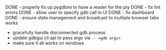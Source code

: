 DONE - properly fix up pygdbmi to have a reader for the pty
DONE - fix lint errors
DONE - allow user to specify gdb call in UI
DONE - fix dashboard
DONE - ensure state management and broadcast to multiple browser tabs works
- gracefully handle disconnected gdb process
- update gdbgui cli api to pass args via `-- <gdb args>`
- make sure it all works on windows